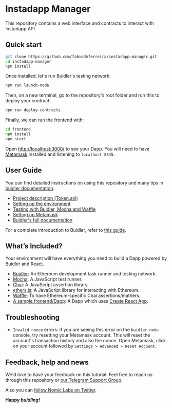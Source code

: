 # Instadapp Manager

This repository contains a web interface and contracts to interact with Instadapp API.

## Quick start

```sh
git clone https://github.com/fabiodmferreira/instadapp-manager.git
cd instadapp-manager
npm install
```

Once installed, let's run Buidler's testing network:

```sh
npm run launch-node
```

Then, on a new terminal, go to the repository's root folder and run this to
deploy your contract:

```sh
npm run deploy-contracts
```

Finally, we can run the frontend with:

```sh
cd frontend
npm install
npm start
```

Open [http://localhost:3000/](http://localhost:3000/) to see your Dapp. You will
need to have [Metamask](http://metamask.io) installed and listening to
`localhost 8545`.

## User Guide

You can find detailed instructions on using this repository and many tips in [buidler documentation](http://buidler.dev/tutorial).

- [Project description (Token.sol)](http://buidler.dev/tutorial/4-contracts/)
- [Setting up the environment](http://buidler.dev/tutorial/1-setup/)
- [Testing with Buidler, Mocha and Waffle](http://buidler.dev/tutorial/5-test/)
- [Setting up Metamask](http://buidler.dev/tutorial/8-frontend/#setting-up-metamask)
- [Buidler's full documentation](https://buidler.dev/getting-started/)

For a complete introduction to Buidler, refer to [this guide](https://buidler.dev/getting-started/#overview).

## What’s Included?

Your environment will have everything you need to build a Dapp powered by Buidler and React.

- [Buidler](https://buidler.dev/): An Ethereum development task runner and testing network.
- [Mocha](https://mochajs.org/): A JavaScript test runner.
- [Chai](https://www.chaijs.com/): A JavaScript assertion library.
- [ethers.js](https://docs.ethers.io/ethers.js/html/): A JavaScript library for interacting with Ethereum.
- [Waffle](https://github.com/EthWorks/Waffle/): To have Ethereum-specific Chai assertions/mathers.
- [A sample frontend/Dapp](./frontend): A Dapp which uses [Create React App](https://github.com/facebook/create-react-app).

## Troubleshooting

- `Invalid nonce` errors: if you are seeing this error on the `buidler node`
  console, try resetting your Metamask account. This will reset the account's
  transaction history and also the nonce. Open Metamask, click on your account
  followed by `Settings > Advanced > Reset Account`.

## Feedback, help and news

We'd love to have your feedback on this tutorial. Feel free to reach us through
this repository or [our Telegram Support Group](https://t.me/BuidlerSupport).

Also you can [follow Nomic Labs on Twitter](https://twitter.com/nomiclabs).

**Happy _buidling_!**
